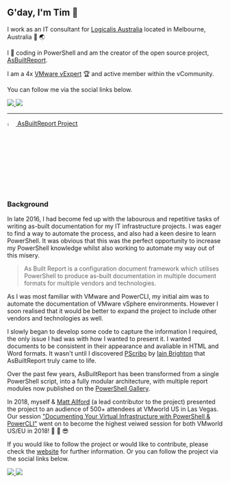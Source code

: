 <!--
**tpcarman/tpcarman** is a ✨ _special_ ✨ repository because its `README.md` (this file) appears on your GitHub profile.

Here are some ideas to get you started:

- 🔭 I’m currently working on ...
- 🌱 I’m currently learning ...
- 👯 I’m looking to collaborate on ...
- 🤔 I’m looking for help with ...
- 💬 Ask me about ...
- 📫 How to reach me: ...
- 😄 Pronouns: ...
- ⚡ Fun fact: ...
-->

## G'day, I'm Tim :wave: 

I work as an IT consultant for [Logicalis Australia](https://www.au.logicalis.com) located in Melbourne, Australia :round_pushpin: :earth_asia:

I :blue_heart: coding in PowerShell and am the creator of the open source project, [AsBuiltReport](https://www.AsBuiltReport.com).

I am a 4x [VMware vExpert](https://vexpert.vmware.com/directory/2804) :trophy: and active member within the vCommunity. 

<!-- I also write the occassional [blog post](https://www.timcarman.net) :pencil2: :globe_with_meridians: -->

You can follow me via the social links below.

<p align="left">
    <a href="https://twitter.com/tpcarman" alt="Twitter">
        <img src="https://img.shields.io/twitter/follow/tpcarman.svg?style=social"/>
    <a href="https://github.com/tpcarman" alt="GitHub">
        <img src="https://img.shields.io/github/followers/tpcarman?label=tpcarman&style=social"/></a>
</p>

---

<p align="left">
    <a href="https://github.com/AsBuiltReport" alt="AsBuiltReport"> 
            <img src='https://raw.githubusercontent.com/AsBuiltReport/AsBuiltReport/master/AsBuiltReport.png' width="4%" height="4%"/>
            AsBuiltReport Project</a>
</p> 

### Background
In late 2016, I had become fed up with the labourous and repetitive tasks of writing as-built documentation for my IT infrastructure projects. I was eager to find a way to automate the process, and also had a keen desire to learn PowerShell. It was obvious that this was the perfect opportunity to increase my PowerShell knowledge whilst also working to automate my way out of this misery.

> As Built Report is a configuration document framework which utilises PowerShell to produce as-built documentation in multiple document formats for multiple vendors and technologies.

As I was most familiar with VMware and PowerCLI, my initial aim was to automate the documentation of VMware vSphere environments. However I soon realised that it would be better to expand the project to include other vendors and technologies as well. 

I slowly began to develop some code to capture the information I required, the only issue I had was with how I wanted to present it. I wanted documents to be consistent in their appearance and avaliable in HTML and Word formats. It wasn't until I discovered [PScribo](https://github.com/iainbrighton/PScribo) by [Iain Brighton](https://twitter.com/iainbrighton) that AsBuiltReport truly came to life.

Over the past few years, AsBuiltReport has been transformed from a single PowerShell script, into a fully modular architecture, with multiple report modules now published on the [PowerShell Gallery](https://www.powershellgallery.com/packages?q=AsBuiltReport).

In 2018, myself & [Matt Allford](https://github.com/MattAllford) (a lead contributor to the project) presented the project to an audience of 500+ attendees at VMworld US in Las Vegas. Our session ["Documenting Your Virtual Infrastructure with PowerShell & PowerCLI"](https://youtu.be/aQqHSEIUHl8?t=28) went on to become the highest veiwed session for both VMworld US/EU in 2018! :tada: :muscle: :sunglasses:

If you would like to follow the project or would like to contribute, please check the [website](https://www.asbuiltreport.com) for further information. Or you can follow the project via the social links below.

<p align="left">
    <a href="https://twitter.com/AsBuiltReport" alt="Twitter">
        <img src="https://img.shields.io/twitter/follow/AsBuiltReport.svg?style=social"/>
    <a href="https://github.com/AsBuiltReport" alt="GitHub">
        <img src="https://img.shields.io/github/followers/AsBuiltReport?label=AsBuiltReport&style=social"/></a>
</p>
